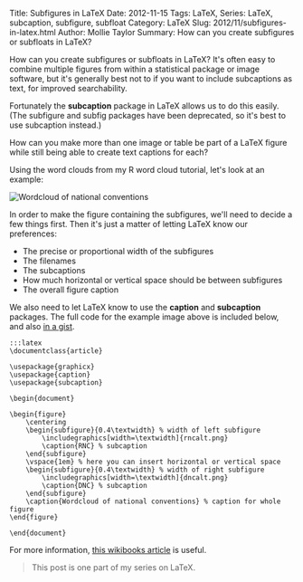 Title: Subfigures in LaTeX
Date: 2012-11-15
Tags: LaTeX, Series: LaTeX, subcaption, subfigure, subfloat
Category: LaTeX
Slug: 2012/11/subfigures-in-latex.html
Author: Mollie Taylor
Summary: How can you create subfigures or subfloats in LaTeX?

How can you create subfigures or subfloats in LaTeX? It's often easy to combine multiple figures from within a statistical package or image software, but it's generally best not to if you want to include subcaptions as text, for improved searchability.

Fortunately the **subcaption** package in LaTeX allows us to do this easily. (The subfigure and subfig packages have been deprecated, so it's best to use subcaption instead.)

How can you make more than one image or table be part of a LaTeX figure while still being able to create text captions for each?

Using the word clouds from my R word cloud tutorial, let's look at an example:

![Wordcloud of national conventions]({filename}images/latex-wordcloud.png)

In order to make the figure containing the subfigures, we'll need to decide a few things first. Then it's just a matter of letting LaTeX know our preferences:

* The precise or proportional width of the subfigures
* The filenames
* The subcaptions
* How much horizontal or vertical space should be between subfigures
* The overall figure caption

We also need to let LaTeX know to use the **caption** and **subcaption** packages. The full code for the example image above is included below, and also [in a gist](https://gist.github.com/3984730).

	:::latex
	\documentclass{article}

	\usepackage{graphicx}
	\usepackage{caption}
	\usepackage{subcaption}

	\begin{document}

	\begin{figure}
		\centering
		\begin{subfigure}{0.4\textwidth} % width of left subfigure
			\includegraphics[width=\textwidth]{rncalt.png}
			\caption{RNC} % subcaption
		\end{subfigure}
		\vspace{1em} % here you can insert horizontal or vertical space
		\begin{subfigure}{0.4\textwidth} % width of right subfigure
			\includegraphics[width=\textwidth]{dncalt.png}
			\caption{DNC} % subcaption
		\end{subfigure}
		\caption{Wordcloud of national conventions} % caption for whole figure
	\end{figure}

	\end{document}

For more information, [this wikibooks article](http://en.wikibooks.org/wiki/LaTeX/Floats,_Figures_and_Captions#Subfloats) is useful.

> This post is one part of my series on LaTeX.